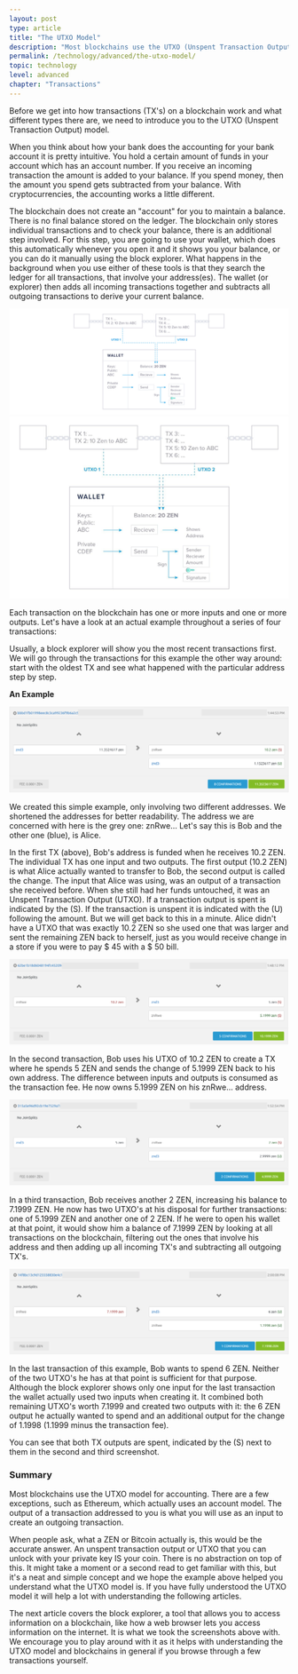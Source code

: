 ```yaml
---
layout: post
type: article
title: "The UTXO Model"
description: "Most blockchains use the UTXO (Unspent Transaction Output) Model to track a user's funds. Here we show you how it works."
permalink: /technology/advanced/the-utxo-model/
topic: technology
level: advanced
chapter: "Transactions"
---
```


Before we get into how transactions (TX's) on a blockchain work and what different types there are, we need to introduce you to the UTXO (Unspent Transaction Output) model.

When you think about how your bank does the accounting for your bank account it is pretty intuitive. You hold a certain amount of funds in your account which has an account number. If you receive an incoming transaction the amount is added to your balance. If you spend money, then the amount you spend gets subtracted from your balance. With cryptocurrencies, the accounting works a little different.

The blockchain does not create an "account" for you to maintain a balance. There is no final balance stored on the ledger. The blockchain only stores individual transactions and to check your balance, there is an additional step involved. For this step, you are going to use your wallet, which does this automatically whenever you open it and it shows you your balance, or you can do it manually using the block explorer. What happens in the background when you use either of these tools is that they search the ledger for all transactions, that involve your address(es). The wallet (or explorer) then adds all incoming transactions together and subtracts all outgoing transactions to derive your current balance.

![wallet](/assets/post_files/technology/advanced/the-utxo-model/wallet_balance_Int_D.jpg)
![wallet](/assets/post_files/technology/advanced/the-utxo-model/wallet_balance_Int_M.jpg)

Each transaction on the blockchain has one or more inputs and one or more outputs. Let's have a look at an actual example throughout a series of four transactions:

Usually, a block explorer will show you the most recent transactions first. We will go through the transactions for this example the other way around: start with the oldest TX and see what happened with the particular address step by step.

**An Example**

<div class="my-4">
    <img src="/assets/post_files/technology/advanced/the-utxo-model/TX1.png" alt="TX">
</div>

We created this simple example, only involving two different addresses. We shortened the addresses for better readability. The address we are concerned with here is the grey one: znRwe...  Let's say this is Bob and the other one (blue), is Alice.

In the first TX (above), Bob's address is funded when he receives 10.2 ZEN. The individual TX has one input and two outputs. The first output (10.2 ZEN) is what Alice actually wanted to transfer to Bob, the second output is called the change. The input that Alice was using, was an output of a transaction she received before. When she still had her funds untouched, it was an Unspent Transaction Output (UTXO). If a transaction output is spent is indicated by the <span class="text-danger">(S)</span>. If the transaction is unspent it is indicated with the <span class="text-success">(U)</span> following the amount. But we will get back to this in a minute. Alice didn't have a UTXO that was exactly 10.2 ZEN so she used one that was larger and sent the remaining ZEN back to herself, just as you would receive change in a store if you were to pay $ 45 with a $ 50 bill.

<div class="my-4">
    <img src="/assets/post_files/technology/advanced/the-utxo-model/TX2.png" alt="TX">
</div>

In the second transaction, Bob uses his UTXO of 10.2 ZEN to create a TX where he spends 5 ZEN and sends the change of 5.1999 ZEN back to his own address. The difference between inputs and outputs is consumed as the transaction fee. He now owns 5.1999 ZEN on his znRwe... address.

<div class="my-4">
    <img src="/assets/post_files/technology/advanced/the-utxo-model/TX3.png" alt="TX">
</div>

In a third transaction, Bob receives another 2 ZEN, increasing his balance to 7.1999 ZEN. He now has two UTXO's at his disposal for further transactions: one of 5.1999 ZEN and another one of 2 ZEN. If he were to open his wallet at that point, it would show him a balance of 7.1999 ZEN by looking at all transactions on the blockchain, filtering out the ones that involve his address and then adding up all incoming TX's and subtracting all outgoing TX's.

<div class="my-4">
    <img src="/assets/post_files/technology/advanced/the-utxo-model/TX4.png" alt="TX">
</div>

In the last transaction of this example, Bob wants to spend 6 ZEN. Neither of the two UTXO's he has at that point is sufficient for that purpose. Although the block explorer shows only one input for the last transaction the wallet actually used two inputs when creating it. It combined both remaining UTXO's worth 7.1999 and created two outputs with it: the 6 ZEN output he actually wanted to spend and an additional output for the change of 1.1998 (1.1999 minus the transaction fee).

You can see that both TX outputs are spent, indicated by the (S) next to them in the second and third screenshot.

### Summary

Most blockchains use the UTXO model for accounting. There are a few exceptions, such as Ethereum, which actually uses an account model. The output of a transaction addressed to you is what you will use as an input to create an outgoing transaction.

When people ask, what a ZEN or Bitcoin actually is, this would be the accurate answer. An unspent transaction output or UTXO that you can unlock with your private key IS your coin. There is no abstraction on top of this. It might take a moment or a second read to get familiar with this, but it's a neat and simple concept and we hope the example above helped you understand what the UTXO model is. If you have fully understood the UTXO model it will help a lot with understanding the following articles.

The next article covers the block explorer, a tool that allows you to access information on a blockchain, like how a web browser lets you access information on the internet. It is what we took the screenshots above with. We encourage you to play around with it as it helps with understanding the UTXO model and blockchains in general if you browse through a few transactions yourself.
